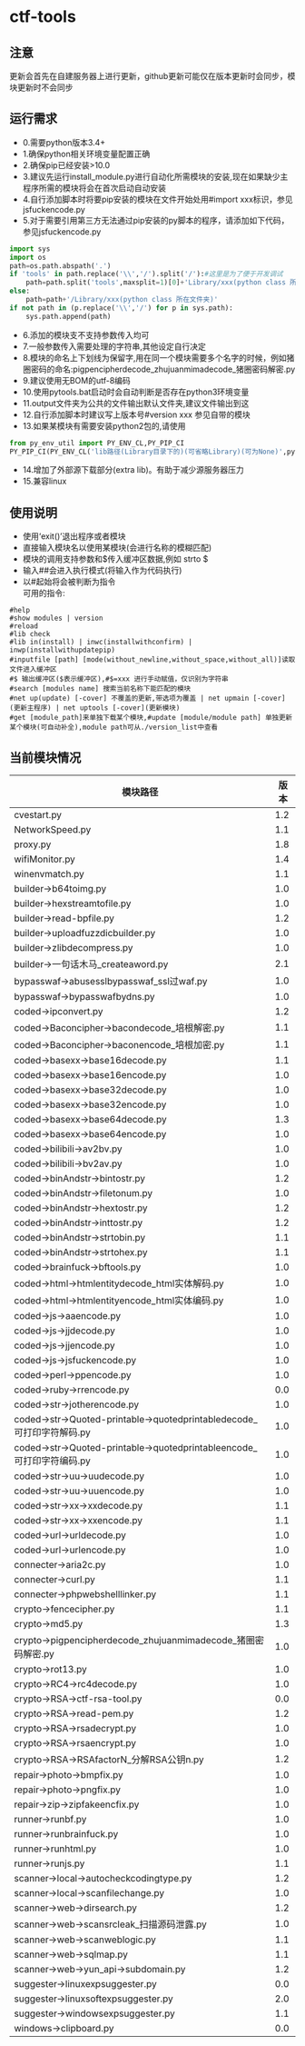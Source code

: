 # ctf-tools  

## 注意
更新会首先在自建服务器上进行更新，github更新可能仅在版本更新时会同步，模块更新时不会同步

## 运行需求
* 0.需要python版本3.4+  
* 1.确保python相关环境变量配置正确  
* 2.确保pip已经安装>10.0  
* 3.建议先运行install_module.py进行自动化所需模块的安装,现在如果缺少主程序所需的模块将会在首次启动自动安装  
* 4.自行添加脚本时将要pip安装的模块在文件开始处用#import xxx标识，参见jsfuckencode.py  
* 5.对于需要引用第三方无法通过pip安装的py脚本的程序，请添加如下代码，参见jsfuckencode.py  
```python
import sys
import os
path=os.path.abspath('.')
if 'tools' in path.replace('\\','/').split('/'):#这里是为了便于开发调试
    path=path.split('tools',maxsplit=1)[0]+'Library/xxx(python class 所在文件夹)'
else:
    path=path+'/Library/xxx(python class 所在文件夹)'
if not path in (p.replace('\\','/') for p in sys.path):
    sys.path.append(path)
```
* 6.添加的模块支不支持参数传入均可
* 7.一般参数传入需要处理的字符串,其他设定自行决定
* 8.模块的命名上下划线为保留字,用在同一个模块需要多个名字的时候，例如猪圈密码的命名:pigpencipherdecode_zhujuanmimadecode_猪圈密码解密.py
* 9.建议使用无BOM的utf-8编码
* 10.使用pytools.bat启动时会自动判断是否存在python3环境变量
* 11.output文件夹为公共的文件输出默认文件夹,建议文件输出到这
* 12.自行添加脚本时建议写上版本号#version xxx 参见自带的模块
* 13.如果某模块有需要安装python2包的,请使用
```python
from py_env_util import PY_ENV_CL,PY_PIP_CI
PY_PIP_CI(PY_ENV_CL('lib路径(Library目录下的)(可省略Library)(可为None)',python版本[2|3|'auto']).get_pyenv()).ensure('需要的模块名')
```
* 14.增加了外部源下载部分(extra lib)。有助于减少源服务器压力
* 15.兼容linux


## 使用说明
* 使用‘exit()’退出程序或者模块  
* 直接输入模块名以使用某模块(会进行名称的模糊匹配)  
* 模块的调用支持参数和$传入缓冲区数据,例如 strto $  
* 输入##会进入执行模式(将输入作为代码执行)  
* 以#起始将会被判断为指令  
可用的指令:  
```
#help  
#show modules | version  
#reload  
#lib check  
#lib in(install) | inwc(installwithconfirm) | inwp(installwithupdatepip)  
#inputfile [path] [mode(without_newline,without_space,without_all)]读取文件进入缓冲区  
#$ 输出缓冲区($表示缓冲区),#$=xxx 进行手动赋值，仅识别为字符串  
#search [modules name] 搜索当前名称下能匹配的模块  
#net up(update) [-cover] 不覆盖的更新,带选项为覆盖 | net upmain [-cover](更新主程序) | net uptools [-cover](更新模块)  
#get [module_path]来单独下载某个模块,#update [module/module path] 单独更新某个模块(可自动补全),module path可从./version_list中查看  
```
## 当前模块情况
| 模块路径 | 版本 | 
| ------ | ------ |
|cvestart.py            |                                                                 1.2
|NetworkSpeed.py         |                                                                1.1
|proxy.py                 |                                                               1.8
|wifiMonitor.py            |                                                              1.4
|winenvmatch.py             |                                                             1.1
|builder->b64toimg.py        |                                                            1.0
|builder->hexstreamtofile.py  |                                                           1.0
|builder->read-bpfile.py       |                                                          1.2
|builder->uploadfuzzdicbuilder.py|                                                        1.0
|builder->zlibdecompress.py       |                                                       1.0
|builder->一句话木马_createaword.py|                                                      2.1
|bypasswaf->abusesslbypasswaf_ssl过waf.py |                                               1.0
|bypasswaf->bypasswafbydns.py              |                                              1.0
|coded->ipconvert.py                        |                                             1.2
|coded->Baconcipher->bacondecode_培根解密.py |                                            1.1
|coded->Baconcipher->baconencode_培根加密.py  |                                           1.1
|coded->basexx->base16decode.py                |                                          1.1
|coded->basexx->base16encode.py                 |                                         1.0
|coded->basexx->base32decode.py                  |                                        1.0
|coded->basexx->base32encode.py                   |                                       1.0
|coded->basexx->base64decode.py                    |                                      1.3
|coded->basexx->base64encode.py                     |                                     1.0
|coded->bilibili->av2bv.py                           |                                    1.0
|coded->bilibili->bv2av.py                            |                                   1.0
|coded->binAndstr->bintostr.py                         |                                  1.2
|coded->binAndstr->filetonum.py                         |                                 1.0
|coded->binAndstr->hextostr.py                           |                               1.2
|coded->binAndstr->inttostr.py                             |                              1.2
|coded->binAndstr->strtobin.py                            |                               1.1
|coded->binAndstr->strtohex.py                             |                              1.1
|coded->brainfuck->bftools.py                               |                             1.0
|coded->html->htmlentitydecode_html实体解码.py               |                            1.0
|coded->html->htmlentityencode_html实体编码.py                |                           1.0
|coded->js->aaencode.py                                        |                          1.0
|coded->js->jjdecode.py                                         |                         1.0
|coded->js->jjencode.py                                          |                        1.0
|coded->js->jsfuckencode.py                                       |                       1.0
|coded->perl->ppencode.py                                          |                      1.0
|coded->ruby->rrencode.py                                           |                     0.0
|coded->str->jotherencode.py                                         |                    1.0
|coded->str->Quoted-printable->quotedprintabledecode_可打印字符解码.py|                           1.0
|coded->str->Quoted-printable->quotedprintableencode_可打印字符编码.py |                          1.0
|coded->str->uu->uudecode.py                                            |                 1.0
|coded->str->uu->uuencode.py                                             |                1.0
|coded->str->xx->xxdecode.py                                              |               1.1
|coded->str->xx->xxencode.py                                               |              1.1
|coded->url->urldecode.py                                                   |             1.0
|coded->url->urlencode.py                                                    |            1.0
|connecter->aria2c.py                                                         |           1.0
|connecter->curl.py                                                            |          1.1
|connecter->phpwebshelllinker.py                                                |         1.1
|crypto->fencecipher.py                                                          |        1.1
|crypto->md5.py                                                                   |       1.3
|crypto->pigpencipherdecode_zhujuanmimadecode_猪圈密码解密.py                      |      1.0
|crypto->rot13.py                                                                   |     1.0
|crypto->RC4->rc4decode.py                                                           |    1.0
|crypto->RSA->ctf-rsa-tool.py                                                         |   0.0
|crypto->RSA->read-pem.py                                                              |  1.2
|crypto->RSA->rsadecrypt.py                                                             | 1.0
|crypto->RSA->rsaencrypt.py                                                    |          1.0
|crypto->RSA->RSAfactorN_分解RSA公钥n.py                                        |         1.2
|repair->photo->bmpfix.py                                                        |        1.0
|repair->photo->pngfix.py                                                         |       1.0
|repair->zip->zipfakeencfix.py                                                     |      1.0
|runner->runbf.py                                                                   |     1.0
|runner->runbrainfuck.py                                                              |   1.0
|runner->runhtml.py                                                                  |    1.0
|runner->runjs.py                                                                     |   1.1
|scanner->local->autocheckcodingtype.py                                                |  1.2
|scanner->local->scanfilechange.py                                                |       1.0
|scanner->web->dirsearch.py                                                        |      1.2
|scanner->web->scansrcleak_扫描源码泄露.py                                          |             1.0
|scanner->web->scanweblogic.py                                                       |    1.1
|scanner->web->sqlmap.py                                                              |   1.1
|scanner->web->yun_api->subdomain.py                                                   |  1.2
|suggester->linuxexpsuggester.py                                                   |      0.0
|suggester->linuxsoftexpsuggester.py                                                |     2.0
|suggester->windowsexpsuggester.py                                                   |    1.1
|windows->clipboard.py                                                                |   0.0
